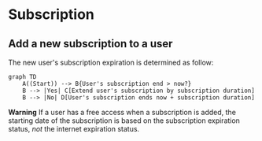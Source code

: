 # Subscription

## Add a new subscription to a user
The new user's subscription expiration is determined as follow:
```mermaid
graph TD
    A((Start)) --> B{User's subscription end > now?}
    B --> |Yes| C[Extend user's subscription by subscription duration]
    B --> |No| D[User's subscription ends now + subscription duration]
```

**Warning**
If a user has a free access when a subscription is added, the starting date
of the subscription is based on the subscription expiration status, *not* the internet
expiration status.
